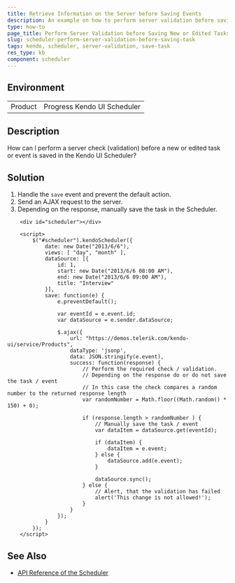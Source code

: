 ```yaml
---
title: Retrieve Information on the Server before Saving Events
description: An example on how to perform server validation before saving a new or edited Kendo UI Scheduler task or event.
type: how-to
page_title: Perform Server Validation before Saving New or Edited Tasks - Kendo UI Scheduler for jQuery
slug: scheduler-perform-server-validation-before-saving-task
tags: kendo, scheduler, server-validation, save-task
res_type: kb
component: scheduler
---
```


## Environment

<table>
 <tr>
  <td>Product</td>
  <td>Progress Kendo UI Scheduler</td>
 </tr>
</table>

## Description

How can I perform a server check (validation) before a new or edited task or event is saved in the Kendo UI Scheduler?

## Solution

1. Handle the `save` event and prevent the default action.
1. Send an AJAX request to the server.
1. Depending on the response, manually save the task in the Scheduler.

```dojo
	<div id="scheduler"></div>

	<script>
		$("#scheduler").kendoScheduler({
			date: new Date("2013/6/6"),
			views: [ "day", "month" ],
			dataSource: [{
				id: 1,
				start: new Date("2013/6/6 08:00 AM"),
				end: new Date("2013/6/6 09:00 AM"),
				title: "Interview"
			}],
			save: function(e) {
				e.preventDefault();

				var eventId = e.event.id;
				var dataSource = e.sender.dataSource;

				$.ajax({
					url: "https://demos.telerik.com/kendo-ui/service/Products",
					dataType: 'jsonp',
					data: JSON.stringify(e.event),
					success: function(response) {
						// Perform the required check / validation.
						// Depending on the response do or do not save the task / event
						// In this case the check compares a random number to the returned response length
						var randomNumber = Math.floor((Math.random() * 150) + 0);

						if (response.length > randomNumber ) {
							// Manually save the task / event
							var dataItem = dataSource.get(eventId);

							if (dataItem) {
								dataItem = e.event;
							} else {
								dataSource.add(e.event);
							}

							dataSource.sync();
						} else {
							// Alert, that the validation has failed
							alert('This change is not allowed!');
						}
					}
				});
			}
		});
	</script>
```

## See Also

* [API Reference of the Scheduler](https://docs.telerik.com/kendo-ui/api/javascript/ui/scheduler)

